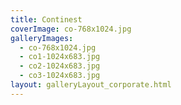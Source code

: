 ```yaml
---
title: Continest
coverImage: co-768x1024.jpg
galleryImages:
  - co-768x1024.jpg
  - co1-1024x683.jpg
  - co2-1024x683.jpg
  - co3-1024x683.jpg
layout: galleryLayout_corporate.html
---
```

